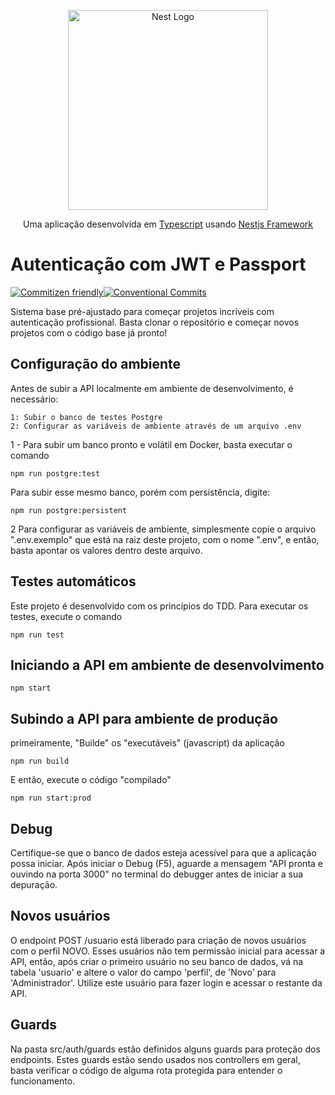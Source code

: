 <p align="center">
  <a href="http://nestjs.com/" target="blank"><img src="https://nestjs.com/img/logo_text.svg" width="320" alt="Nest Logo" /></a>
</p>
<p align="center">
   Uma aplicação desenvolvida em <a href="https://github.com/Microsoft/TypeScript">Typescript</a> usando <a href="http://nestjs.com/">Nestjs Framework</a>
</p>

# Autenticação com JWT e Passport
[![Commitizen friendly](https://img.shields.io/badge/commitizen-friendly-brightgreen.svg)](http://commitizen.github.io/cz-cli/)[![Conventional Commits](https://img.shields.io/badge/Conventional%20Commits-1.0.0-yellow.svg)](https://conventionalcommits.org)

Sistema base pré-ajustado para começar projetos incríveis com autenticação profissional. Basta clonar o repositório e começar novos projetos com o código base já pronto!

## Configuração do ambiente

Antes de subir a API localmente em ambiente de desenvolvimento, é necessário:
    
    1: Subir o banco de testes Postgre
    2: Configurar as variáveis de ambiente através de um arquivo .env

1 - Para subir um banco pronto e volátil em Docker, basta executar o comando 
```
npm run postgre:test
```
Para subir esse mesmo banco, porém com persistência, digite:
```
npm run postgre:persistent
```

2 Para configurar as variáveis de ambiente, simplesmente copie o arquivo ".env.exemplo" que está na raiz deste projeto, com o nome ".env", e então, basta apontar os valores dentro deste arquivo.

## Testes automáticos
Este projeto é desenvolvido com os princípios do TDD. Para executar os testes, execute o comando 
```
npm run test
```

## Iniciando a API em ambiente de desenvolvimento
```
npm start
```

## Subindo a API para ambiente de produção
primeiramente, "Builde" os "executáveis" (javascript) da aplicação
```
npm run build
```
E então, execute o código "compilado"
```
npm run start:prod
```

## Debug
Certifique-se que o banco de dados esteja acessível para que a aplicação possa iniciar. Após iniciar o Debug (F5), aguarde a mensagem "API pronta e ouvindo na porta 3000" no terminal do debugger antes de iniciar a sua depuração.

## Novos usuários

O endpoint POST /usuario está liberado para criação de novos usuários com o perfil NOVO. Esses usuários não tem permissão inicial para acessar a API, então, após criar o primeiro usuário no seu banco de dados, vá na tabela 'usuario' e altere o valor do campo 'perfil', de 'Novo' para 'Administrador'. Utilize este usuário para fazer login e acessar o restante da API.

## Guards
Na pasta src/auth/guards estão definidos alguns guards para proteção dos endpoints. Estes guards estão sendo usados nos controllers em geral, basta verificar o código de alguma rota protegida para entender o funcionamento.